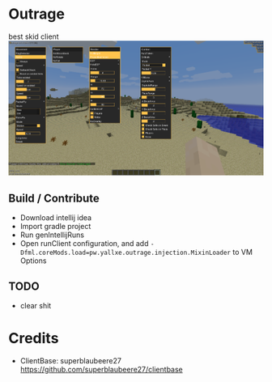 # Outrage
best skid client<br>
<img src="https://github.com/yallxe/outrage/blob/master/src/main/resources/preview.png?raw=true" alt="Outrage"></img>
## Build / Contribute
- Download intellij idea
- Import gradle project
- Run genIntellijRuns
- Open runClient configuration, and add `-Dfml.coreMods.load=pw.yallxe.outrage.injection.MixinLoader` to VM Options
## TODO
- clear shit
# Credits
- ClientBase: superblaubeere27 https://github.com/superblaubeere27/clientbase